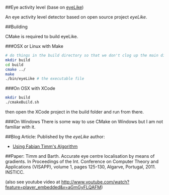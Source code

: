 ##Eye activity level (base on [eyeLike](https://github.com/trishume/eyeLike))

An eye activity level detector based on open source project _eyeLike_.

##Building

CMake is required to build eyeLike.

###OSX or Linux with Make
```bash
# do things in the build directory so that we don't clog up the main directory
mkdir build
cd build
cmake ../
make
./bin/eyeLike # the executable file
```

###On OSX with XCode
```bash
mkdir build
./cmakeBuild.sh
```
then open the XCode project in the build folder and run from there.

###On Windows
There is some way to use CMake on Windows but I am not familiar with it.

##Blog Article:
Published by the _eyeLike_ author:

- [Using Fabian Timm's Algorithm](http://thume.ca/projects/2012/11/04/simple-accurate-eye-center-tracking-in-opencv/)

##Paper:
Timm and Barth. Accurate eye centre localisation by means of gradients.
In Proceedings of the Int. Conference on Computer Theory and
Applications (VISAPP), volume 1, pages 125-130, Algarve, Portugal,
2011. INSTICC.

(also see youtube video at http://www.youtube.com/watch?feature=player_embedded&v=aGmGyFLQAFM)
